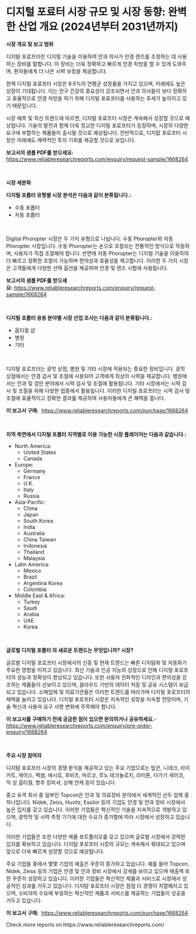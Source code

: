 <p><h1>디지털 포료터 시장 규모 및 시장 동향: 완벽한 산업 개요 (2024년부터 2031년까지)</h1></p><p><strong>시장 개요 및 보고 범위</strong></p>
<p><p>디지턈 포료프터란 디지털 기술을 이용하여 안과 의사가 안경 렌즈를 조정하는 데 사용하는 장비를 말합니다. 이 장비는 더욱 정확하고 빠르게 안경 처방을 할 수 있게 도와주며, 환자들에게 더 나은 시력 보정을 제공합니다.</p><p>현재 디지털 포료프터 시장은 8.6%의 연평균 성장율을 가지고 있으며, 미래에도 높은 성장이 기대됩니다. 이는 안구 건강의 중요성이 강조되면서 안과 의사들이 보다 정확하고 효율적으로 안경 처방을 하기 위해 디지털 포료프터를 사용하는 추세가 높아지고 있기 때문입니다.</p><p>시장 예측 및 최신 트렌드에 따르면, 디지털 포료프터 시장은 계속해서 성장할 것으로 예상됩니다. 기술의 발전과 함께 더욱 정교한 디지털 포료프터가 등장하며, 시장의 다양한 요구에 부합하는 제품들이 출시될 것으로 예상됩니다. 전반적으로, 디지턄 포료프터 시장은 미래에도 매력적인 투자 기회를 제공할 것으로 보입니다.</p></p>
<p><strong>보고서의 샘플 PDF를 받으세요:</strong> <a href="https://www.reliableresearchreports.com/enquiry/request-sample/1668264">https://www.reliableresearchreports.com/enquiry/request-sample/1668264</a></p>
<p>&nbsp;</p>
<p><strong>시장 세분화</strong></p>
<p><strong>디지털 포롭터 유형별 시장 분석은 다음과 같이 분류됩니다.:</strong></p>
<p><ul><li>수동 포롭터</li><li>자동 포롭터</li></ul></p>
<p>&nbsp;</p>
<p><p>Digital Phoropter 시장은 두 가지 유형으로 나뉩니다. 수동 Phoropter와 자동 Phoropter 시장입니다. 수동 Phoropter는 손으로 조절되는 전통적인 방식으로 작동하며, 사용자가 직접 조절해야 합니다. 반면에 자동 Phoropter는 디지털 기술을 이용하여 더 빠르고 정확한 조절이 가능하며 편의성과 효율성을 제고합니다. 이러한 두 가지 시장은 고객들에게 다양한 선택 옵션을 제공하며 안경 및 렌즈 시험에 사용됩니다.</p></p>
<p><strong>보고서의 샘플 PDF를 받으세요:</strong>&nbsp;<a href="https://www.reliableresearchreports.com/enquiry/request-sample/1668264">https://www.reliableresearchreports.com/enquiry/request-sample/1668264</a></p>
<p>&nbsp;</p>
<p><strong> 디지털 포롭터 응용 분야별 시장 산업 조사는 다음과 같이 분류됩니다.:</strong></p>
<p><ul><li>옵티컬 샵</li><li>병원</li><li>기타</li></ul></p>
<p>&nbsp;</p>
<p><p>디지털 포로프터는 광학 상점, 병원 및 기타 시장에 적용되는 중요한 장비입니다. 광학 상점에서는 안경 검사 및 조절에 사용되어 고객에게 최상의 시력을 제공합니다. 병원에서는 안과 및 검안 분야에서 시력 검사 및 조절에 활용됩니다. 기타 시장에서는 시력 검사 및 조절을 위해 다양한 업종에서 활용됩니다. 이러한 디지털 포로프터는 시력 검사 및 조절에 효율적이고 정확한 결과를 제공하여 사용자들에게 큰 혜택을 줍니다.</p></p>
<p><strong>이 보고서 구매:</strong>&nbsp; <a href="https://www.reliableresearchreports.com/purchase/1668264">https://www.reliableresearchreports.com/purchase/1668264</a></p>
<p>&nbsp;</p>
<p><strong>지역 측면에서 디지털 포롭터 지역별로 이용 가능한 시장 플레이어는 다음과 같습니다.:</strong></p>
<p><ul>
    <li>
        North America:
        <ul>
            <li>United States</li>
            <li>Canada</li>
        </ul>
    </li>
    <li>
        Europe:
        <ul>
            <li>Germany</li>
            <li>France</li>
            <li>U.K.</li>
            <li>Italy</li>
            <li>Russia</li>
        </ul>
    </li>
    <li>
        Asia-Pacific:
        <ul>
            <li>China</li>
            <li>Japan</li>
            <li>South Korea</li>
            <li>India</li>
            <li>Australia</li>
            <li>China Taiwan</li>
            <li>Indonesia</li>
            <li>Thailand</li>
            <li>Malaysia</li>
        </ul>
    </li>
    <li>
        Latin America:
        <ul>
            <li>Mexico</li>
            <li>Brazil</li>
            <li>Argentina Korea</li>
            <li>Colombia</li>
        </ul>
    </li>
    <li>
        Middle East & Africa:
        <ul>
            <li>Turkey</li>
            <li>Saudi</li>
            <li>Arabia</li>
            <li>UAE</li>
            <li>Korea</li>
        </ul>
    </li>
    </ul></p>
<p>&nbsp;</p>
<p><strong>글로벌 디지털 포롭터 의 새로운 트렌드는 무엇입니까? 시장?</strong></p>
<p><p>글로벌 디지털 포로프터 시장에서의 신흥 및 현재 트렌드는 빠른 디지턈화 및 자동화가 주요한 영향을 미치고 있습니다. 최신 기술과 인공 지능의 성장으로 인해 디지털 포로프터의 성능과 정확성이 향상되고 있습니다. 또한 사용자 친화적인 디자인과 편의성을 강조하는 제품들이 선보이고 있으며, 클라우드 기반의 데이터 저장 및 공유 시스템이 보급되고 있습니다. 소매업체 및 의료기관들은 이러한 트렌드를 따라가며 디지털 포로프터의 채택을 늘리고 있습니다. 디지털 포로프터 시장은 지속적인 성장을 지속할 전망이며, 기술 혁신과 사용자 요구 사항 변화에 주목해야 합니다.</p></p>
<p><strong>이 보고서를 구매하기 전에 궁금한 점이 있으면 문의하거나 공유하세요.</strong>- <a href="https://www.reliableresearchreports.com/enquiry/pre-order-enquiry/1668264">https://www.reliableresearchreports.com/enquiry/pre-order-enquiry/1668264</a></p>
<p>&nbsp;</p>
<p><strong>주요 시장 참여자</strong></p>
<p><p>디지턈 포로프터 시장의 경쟁 분석을 제공하고 있는 주요 기업으로는 탑콘, 니데크, 라이카트, 제이스, 렉쌈, 에시로, 후비츠, 마르코, 루노 테크놀로지, 라이톤, 다가기 세이코, 믹 성 옵티컬, 항주 킹피셔, 상해 얀케 등이 있습니다. </p><p>중고 유격 회사 중 일부인 Topcon은 안과 및 의료장비 분야에서 세계적인 선두 업체 중 하나입니다. Nidek, Zeiss, Huvitz, Essilor 등의 기업도 안경 및 안과 장비 시장에서 높은 입지를 갖고 있습니다. 이러한 기업들은 혁신적인 기술을 지속적으로 개발하고 있으며, 광학학 및 시력 측정 기기에 대한 수요가 증가함에 따라 시장에서 성장하고 있습니다.</p><p>이러한 기업들은 또한 다양한 제품 포트폴리오를 갖고 있으며 글로벌 시장에서 강력한 입지를 확보하고 있습니다. 디지턈 포로프터 시장의 규모는 계속해서 확대되고 있으며 앞으로 더욱 빠르게 성장할 것으로 예상됩니다.</p><p>주요 기업들 중에서 몇몇 기업의 매출은 꾸준히 증가하고 있습니다. 예를 들어 Topcon, Nidek, Zeiss 등의 기업은 안경 및 안과 장비 시장에서 강세를 보이고 있으며 매출액 또한 꾸준히 성장하고 있습니다. 이러한 기업들은 혁신적인 제품과 서비스로 시장에서 성공적인 성과를 거두고 있습니다. 디지턈 포로프터 시장은 점점 더 경쟁이 치열해지고 있으며, 소비자의 수요에 부응하는 혁신적인 제품과 서비스를 제공하는 기업들이 성공을 거두고 있습니다.</p></p>
<p><strong>이 보고서 구매:</strong>&nbsp;&nbsp;<a href="https://www.reliableresearchreports.com/purchase/1668264">https://www.reliableresearchreports.com/purchase/1668264</a></p>
<p>Check more reports on https://www.reliableresearchreports.com/</p>
